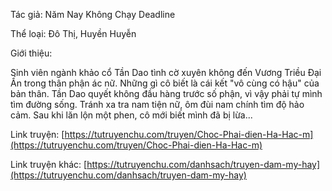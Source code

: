 Tác giả: Năm Nay Không Chạy Deadline

Thể loại: Đô Thị, Huyền Huyễn

Giới thiệu:

Sinh viên ngành khảo cổ Tần Dao tình cờ xuyên không đến Vương Triều Đại Ấn trong thân phận ác nữ. Những gì cô biết là cái kết "vô cùng có hậu" của bản thân. Tần Dao quyết không đầu hàng trước số phận, vì vậy phải tự mình tìm đường sống. Tránh xa tra nam tiện nữ, ôm đùi nam chính tìm độ hảo cảm. Sau khi lăn lộn một phen, cô mới biết mình đã bị lừa...

Link truyện:
[https://tutruyenchu.com/truyen/Choc-Phai-dien-Ha-Hac-m](https://tutruyenchu.com/truyen/Choc-Phai-dien-Ha-Hac-m)

Link truyện khác:
[https://tutruyenchu.com/danhsach/truyen-dam-my-hay](https://tutruyenchu.com/danhsach/truyen-dam-my-hay)
